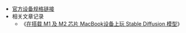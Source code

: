 
- [官方设备规格链接](https://support.apple.com/kb/SP870?locale=zh_CN)
- 相关文章记录
    - 《[在搭载 M1 及 M2 芯片 MacBook设备上玩 Stable Diffusion 模型](https://soulteary.com/2022/12/10/play-the-stable-diffusion-model-on-macbook-devices-with-m1-and-m2-chips.html)》
